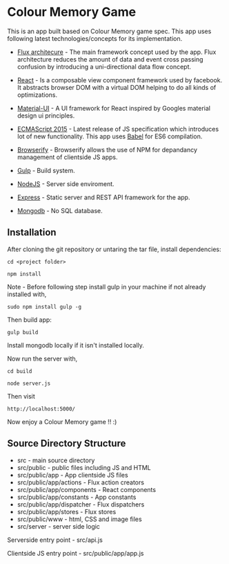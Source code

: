# Colour Memory Game

This is an app built based on Colour Memory game spec. This app uses following latest technologies/concepts for its implementation.

- [Flux architecure](https://facebook.github.io/flux/docs/overview.html) - The main framework concept used by the app. 
Flux architecture reduces the amount of data and event cross passing confusion by introducing a uni-directional data flow concept.

- [React](https://facebook.github.io/react/index.html) - Is a composable view component framework used by facebook. It abstracts browser 
DOM with a virtual DOM helping to do all kinds of optimizations.
 
- [Material-UI](http://material-ui.com/) - A UI framework for React inspired by Googles material design ui principles.

- [ECMAScript 2015](http://www.ecma-international.org/ecma-262/6.0/) - Latest release of JS specification which introduces lot of new functionality.
This app uses [Babel](https://babeljs.io/) for ES6 compilation.

- [Browserify](http://browserify.org/) - Browserify allows the use of NPM for depandancy management of clientside JS apps.
 
- [Gulp](http://gulpjs.com/) - Build system.

- [NodeJS](https://nodejs.org/) - Server side enviroment.

- [Express](http://expressjs.com/) - Static server and REST API framework for the app.

- [Mongodb](https://www.mongodb.org) - No SQL database.

## Installation
After cloning the git repository or untaring the tar file, install dependencies:

```
cd <project folder>
```

```
npm install
```

Note - Before following step install gulp in your machine if not already installed with,
```
sudo npm install gulp -g
```

Then build app:

```
gulp build
```

Install mongodb locally if it isn't installed locally.

Now run the server with,

```
cd build
```

```
node server.js
```

Then visit
```
http://localhost:5000/
```

Now enjoy a Colour Memory game !! :)

## Source Directory Structure

- src - main source directory
- src/public - public files including JS and HTML
- src/public/app - App clientside JS files
- src/public/app/actions - Flux action creators
- src/public/app/components - React components
- src/public/app/constants - App constants
- src/public/app/dispatcher - Flux dispatchers
- src/public/app/stores - Flux stores
- src/public/www - html, CSS and image files
- src/server - server side logic

Serverside entry point - src/api.js

Clientside JS entry point - src/public/app/app.js
